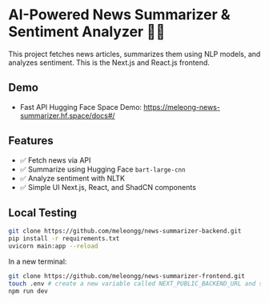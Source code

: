 # AI-Powered News Summarizer & Sentiment Analyzer 📰🤖

This project fetches news articles, summarizes them using NLP models, and analyzes sentiment. This is the Next.js and React.js frontend.

## Demo

- Fast API Hugging Face Space Demo: https://meleong-news-summarizer.hf.space/docs#/

## Features

- ✅ Fetch news via API
- ✅ Summarize using Hugging Face `bart-large-cnn`
- ✅ Analyze sentiment with NLTK
- ✅ Simple UI Next.js, React, and ShadCN components

## Local Testing

```bash
git clone https://github.com/meleongg/news-summarizer-backend.git
pip install -r requirements.txt
uvicorn main:app --reload
```

In a new terminal:

```bash
git clone https://github.com/meleongg/news-summarizer-frontend.git
touch .env # create a new variable called NEXT_PUBLIC_BACKEND_URL and set it to your localhost backend endpoint
npm run dev
```
